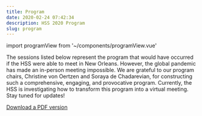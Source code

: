 ```yaml
---
title: Program
date: 2020-02-24 07:42:34
description: HSS 2020 Program
slug: program
---
```


import programView from '~/components/programView.vue'

The sessions listed below represent the program that would have occurred if the HSS were able to meet in New Orleans. However, the global pandemic has made an in-person meeting impossible. We are grateful to our program chairs, Christine von Oertzen and Soraya de Chadarevian, for constructing such a comprehensive, engaging, and provocative program. Currently, the HSS is investigating how to transform this program into a virtual meeting. Stay tuned for updates!

[Download a PDF version](/hss_program_2020.pdf)

<program-view />
